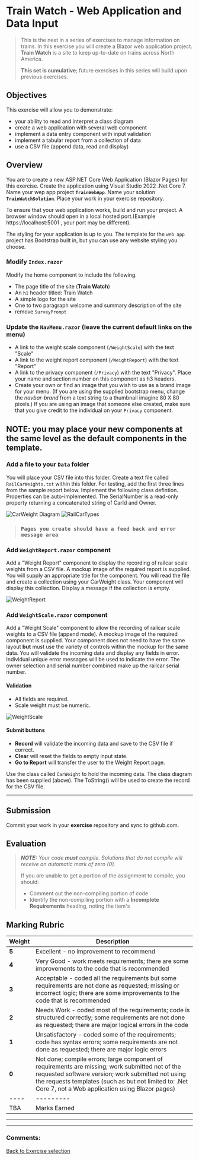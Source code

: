 # Train Watch - Web Application and Data Input

> This is the next in a series of exercises to manage information on trains. In this exercise you will create a Blazor web application project. **Train Watch** is a site to keep up-to-date on trains across North America. 
>
> **This set is cumulative**; future exercises in this series will build upon previous exercises.

## Objectives

This exercise will allow you to demonstrate:

- your ability to read and interpret a class diagram
- create a web application with several web component
- implement a data entry component with input validation
- implement a tabular report from a collection of data
- use a CSV file (append data, read and display)
  
## Overview

You are to create a new ASP.NET Core Web Application (Blazor Pages) for this exercise. Create the application using Visual Studio 2022 .Net Core 7. Name your wep app project **`TrainWebApp`**. Name your solution **`TrainWatchSolution`**. Place your work in your exercise repository.

To ensure that your web application works, build and run your project. A browser window should open in a local hosted port.(Example https://localhost:5001 , your port may be different). 

The styling for your application is up to you. The template for the `web app` project has Bootstrap built in, but you can use any website styling you choose.

### Modify `Index.razor`

Modify the home component to include the following.

- The page title of the site (**Train Watch**)
- An `h1` header titled: Train Watch
- A simple logo for the site
- One to two paragraph welcome and summary description of the site
- remove `SurveyPrompt `


### Update the `NavMenu.razor` (leave the current default links on the menu)

- A link to the weight scale component (`/WeightScale`) with the text "Scale"
- A link to the weight report component (`/WeightReport`) with the text "Report"
- A link to the privacy component (`/Privacy`) with the text "Privacy". Place your name and section number on this component as h3 headers.
- Create your own or find an image that you wish to use as a brand image for your menu. (If you are using the supplied bootstrap menu, change the *navbar-brand* from a text string to a thumbnail imagine 80 X 80 pixels.) If you are using an image that someone else created, make sure that you give credit to the individual on your `Privacy` component.

## NOTE: you may place your new components at the same level as the default components in the template.
  
### Add a file to your `Data` folder

You will place your CSV file into this folder. Create a text file called `RailCarWeights.txt` within this folder. For testing, add the first three lines from the sample report below.
Implement the following class defintion. Properties can be auto-implemented. The SerialNumber is a read-only property returning a concatenated string of CarId and Owner.

![CarWeight Diagram](./CarWeight.png)
![RailCarTypes](./RailCarType.png)

> ### `Pages you create should have a feed back and error message area`

### Add `WeightReport.razor` component

Add a "Weight Report" component to display the recording of railcar scale weights from a CSV file. A mockup image of the required report is supplied. You will supply an appropriate title for the component. You will read the file and create a collection using your CarWeight class. Your component will display this collection. Display a message if the collection is empty.

![WeightReport](./ReportWebPage.png)


### Add `WeightScale.razor` component

Add a "Weight Scale" component to allow the recording of railcar scale weights to a CSV file (append mode). A mockup image of the required component is supplied. Your component does not need to have the same layout **but** must use the variety of controls within the mockup for the same data. You will validate the incoming data and display any fields in error. Individual unique error messages will be used to indicate the error. The owner selection and serial number combined make up the railcar serial number.

#### Validation

- All fields are required.
- Scale weight must be numeric.

![WeightScale](./DataWebPage.png)

#### Submit buttons

- **Record** will validate the incoming data and save to the CSV file if correct.
- **Clear** will reset the fields to empty input state.
- **Go to Report** will transfer the user to the Weight Report page.

Use the class called `CarWeight` to hold the incoming data. The class diagram has been supplied (above). The ToString() will be used to create the record for the CSV file.

----

## Submission

Commit your work in your **exercise** repository and sync to github.com.

## Evaluation

> ***NOTE:** Your code **must** compile. Solutions that do not compile will receive an automatic mark of zero (0).*
> 
> If you are unable to get a portion of the assignment to compile, you should:
> - Comment out the non-compiling portion of code
> - Identify the non-compiling portion with a **Incomplete Requirements** heading, noting the item's
>  

## Marking Rubric

| Weight | Description |
| ----   | --------- |
| **5** | Excellent - no improvement to recommend |  
| **4** | Very Good - work meets requirements;  there are some improvements to the code that is recommended |  
| **3** | Acceptable - coded all the requirements but some requirements are not done as requested; missing or incorrect logic; there are some improvements to the code that is recommended |  
| **2** | Needs Work - coded most of the requirements; code is structured correctly; some requirements are not done as requested; there are major logical errors in the code |   
| **1** | Unsatisfactory - coded some of the requirements; code has syntax errors; some requirements are not done as requested; there are major logic errors |   
| **0** | Not done; compile errors; large component of requirements are missing; work submitted not of the requested software version; work submitted not using the requests templates (such as but not limited to: .Net Core 7, not a Web application using Blazor pages) |  
| ----   | --------- | 
| TBA  | Marks Earned |  
----

----

### Comments:

[Back to Exercise selection](../README.md)
